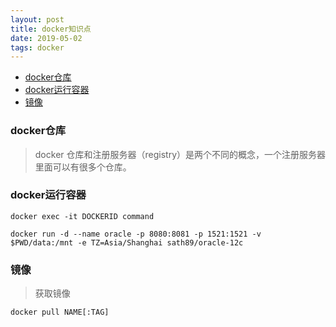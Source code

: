 ```yaml
---
layout: post
title: docker知识点
date: 2019-05-02
tags: docker
---
```


* [docker仓库](#repository)
* [docker运行容器](#command)
* [镜像](#image)

### <a name="repository"></a>docker仓库
> docker 仓库和注册服务器（registry）是两个不同的概念，一个注册服务器里面可以有很多个仓库。

### <a name="command"></a>docker运行容器

```
docker exec -it DOCKERID command
```

```
docker run -d --name oracle -p 8080:8081 -p 1521:1521 -v $PWD/data:/mnt -e TZ=Asia/Shanghai sath89/oracle-12c

```

### <a name="iamge"></a>镜像
> 获取镜像
```
docker pull NAME[:TAG]
```


 